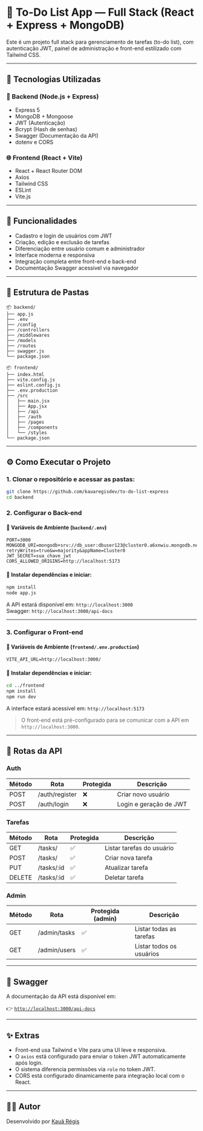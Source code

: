 # 📝 To-Do List App — Full Stack (React + Express + MongoDB)

Este é um projeto full stack para gerenciamento de tarefas (to-do list), com autenticação JWT, painel de administração e front-end estilizado com Tailwind CSS.

---

## 🚀 Tecnologias Utilizadas

### 🔧 Backend (Node.js + Express)
- Express 5
- MongoDB + Mongoose
- JWT (Autenticação)
- Bcrypt (Hash de senhas)
- Swagger (Documentação da API)
- dotenv e CORS

### 🌐 Frontend (React + Vite)
- React + React Router DOM
- Axios
- Tailwind CSS
- ESLint
- Vite.js

---

## 🔐 Funcionalidades

- Cadastro e login de usuários com JWT
- Criação, edição e exclusão de tarefas
- Diferenciação entre usuário comum e administrador
- Interface moderna e responsiva
- Integração completa entre front-end e back-end
- Documentação Swagger acessível via navegador

---

## 📂 Estrutura de Pastas

```
📦 backend/
├── app.js
├── .env
├── /config
├── /controllers
├── /middlewares
├── /models
├── /routes
├── swagger.js
└── package.json

📦 frontend/
├── index.html
├── vite.config.js
├── eslint.config.js
├── .env.production
├── /src
│   ├── main.jsx
│   ├── App.jsx
│   ├── /api
│   ├── /auth
│   ├── /pages
│   ├── /components
│   └── /styles
└── package.json
```

---

## ⚙️ Como Executar o Projeto

### 1. Clonar o repositório e acessar as pastas:

```bash
git clone https://github.com/kauaregisdev/to-do-list-express
cd backend
```

### 2. Configurar o Back-end

#### 🔧 Variáveis de Ambiente (`backend/.env`)
```
PORT=3000
MONGODB_URI=mongodb+srv://db_user:dbuser123@cluster0.a6xnwiu.mongodb.net/?retryWrites=true&w=majority&appName=Cluster0
JWT_SECRET=sua_chave_jwt
CORS_ALLOWED_ORIGINS=http://localhost:5173
```

#### 🔨 Instalar dependências e iniciar:
```bash
npm install
node app.js
```

A API estará disponível em: `http://localhost:3000`  
Swagger: `http://localhost:3000/api-docs`

---

### 3. Configurar o Front-end

#### 🔧 Variáveis de Ambiente (`frontend/.env.production`)
```
VITE_API_URL=http://localhost:3000/
```

#### 🔨 Instalar dependências e iniciar:
```bash
cd ../frontend
npm install
npm run dev
```

A interface estará acessível em: `http://localhost:5173`

> O front-end está pré-configurado para se comunicar com a API em `http://localhost:3000`.

---

## 🔁 Rotas da API

### Auth

| Método | Rota             | Protegida | Descrição             |
|--------|------------------|-----------|------------------------|
| POST   | /auth/register   | ❌        | Criar novo usuário     |
| POST   | /auth/login      | ❌        | Login e geração de JWT |

### Tarefas

| Método | Rota            | Protegida | Descrição                |
|--------|-----------------|-----------|---------------------------|
| GET    | /tasks/         | ✅        | Listar tarefas do usuário |
| POST   | /tasks/         | ✅        | Criar nova tarefa         |
| PUT    | /tasks/:id      | ✅        | Atualizar tarefa          |
| DELETE | /tasks/:id      | ✅        | Deletar tarefa            |

### Admin

| Método | Rota            | Protegida (admin) | Descrição                      |
|--------|------------------|-------------------|-------------------------------|
| GET    | /admin/tasks     | ✅                | Listar todas as tarefas        |
| GET    | /admin/users     | ✅                | Listar todos os usuários       |

---

## 📄 Swagger

A documentação da API está disponível em:

👉 [`http://localhost:3000/api-docs`](http://localhost:3000/api-docs)

---

## ✨ Extras

- Front-end usa Tailwind e Vite para uma UI leve e responsiva.
- O `axios` está configurado para enviar o token JWT automaticamente após login.
- O sistema diferencia permissões via `role` no token JWT.
- CORS está configurado dinamicamente para integração local com o React.

---

## 👨‍💻 Autor

Desenvolvido por [Kauã Régis](https://github.com/kauaregisdev)